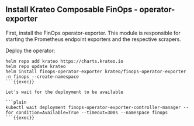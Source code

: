 ## Install Krateo Composable FinOps - operator-exporter
First, install the FinOps operator-exporter. This module is responsible for starting the Prometheus endpoint exporters and the respective scrapers.

Deploy the operator:
```plain
helm repo add krateo https://charts.krateo.io
helm repo update krateo
helm install finops-operator-exporter krateo/finops-operator-exporter -n finops --create-namespace
```{{exec}}

Let's wait for the deployment to be available

```plain
kubectl wait deployment finops-operator-exporter-controller-manager --for condition=Available=True --timeout=300s --namespace finops
```{{exec}}
